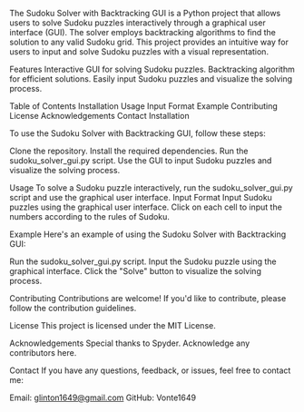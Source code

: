 The Sudoku Solver with Backtracking GUI is a Python project that allows users to solve Sudoku puzzles interactively through a graphical user interface (GUI). The solver employs backtracking algorithms to find the solution to any valid Sudoku grid. This project provides an intuitive way for users to input and solve Sudoku puzzles with a visual representation.


Features
Interactive GUI for solving Sudoku puzzles.
Backtracking algorithm for efficient solutions.
Easily input Sudoku puzzles and visualize the solving process.


Table of Contents
Installation
Usage
Input Format
Example
Contributing
License
Acknowledgements
Contact
Installation

To use the Sudoku Solver with Backtracking GUI, follow these steps:

Clone the repository.
Install the required dependencies.
Run the sudoku_solver_gui.py script.
Use the GUI to input Sudoku puzzles and visualize the solving process.


Usage
To solve a Sudoku puzzle interactively, run the sudoku_solver_gui.py script and use the graphical user interface.
Input Format
Input Sudoku puzzles using the graphical user interface. Click on each cell to input the numbers according to the rules of Sudoku.

Example
Here's an example of using the Sudoku Solver with Backtracking GUI:

Run the sudoku_solver_gui.py script.
Input the Sudoku puzzle using the graphical interface.
Click the "Solve" button to visualize the solving process.


Contributing
Contributions are welcome! If you'd like to contribute, please follow the contribution guidelines.


License
This project is licensed under the MIT License.

Acknowledgements
Special thanks to Spyder.
Acknowledge any contributors here.


Contact
If you have any questions, feedback, or issues, feel free to contact me:

Email: glinton1649@gmail.com
GitHub: Vonte1649

